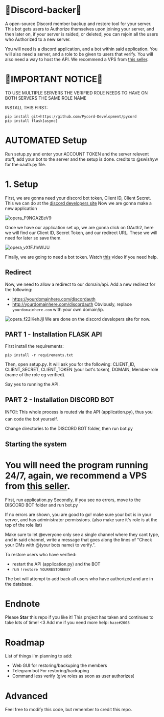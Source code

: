 # 🤑Discord-backer🤑
A open-source Discord member backup and restore tool for your server.
This bot gets users to Authorize themselves upon joining your server, and then later on, if your server is raided, or deleted, you can rejoin all the users who Authorized to a new server.

You will need is a discord application, and a bot within said application. You will also need a server, and a role to be given to users that verify. You will also need a way to host the API. We recommend a VPS from [this seller](https://bit.ly/vpsshop).


# 🛑IMPORTANT NOTICE🛑
TO USE MULTIPLE SERVERS THE VERIFIED ROLE NEEDS TO HAVE ON BOTH SERVERS THE SAME ROLE NAME

INSTALL THIS FIRST:
```batch
pip install git+https://github.com/Pycord-Development/pycord
pip install flask[async]
```

# AUTOMATED Setup
Run setup.py and enter your ACCOUNT TOKEN and the server relevent stuff, add your bot to the server and the setup is done.  credits to @swishyw for the oauth.py file.

# 1. Setup
First, we are gonna need your discord bot token, Client ID, Client Secret.
This we can do at the [discord developers site](https://discord.com/developers/applications)
Now we are gonna make a new application

![opera_F9NGA2EeV9](https://user-images.githubusercontent.com/70100389/147709401-feb1c02b-d02f-46df-8fa9-5c89f0f8e590.png)


Once we have our application set up, we are gonna click on OAuth2, here we will find our Client ID, Secret Token, and our redirect URL. These we will need for later so save them.


![opera_vXfFJ1nWUU](https://user-images.githubusercontent.com/70100389/147709519-9332234a-b11f-43cc-abdc-06a970e97389.png)

Finally, we are going to need a bot token. Watch [this](https://youtu.be/dCkYje6B-io) video if you need help.

## Redirect

Now, we need to allow a redirect to our domain/api.
Add a new redirect for the following:
- https://yourdomainhere.com/discordauth
- http://yourdomainhere.com/discordauth
Obviously, replace `yourdomainhere.com` with your own domain/ip.

![opera_f22iKehJjl](https://user-images.githubusercontent.com/70100389/147709654-c2eb9cb7-6e96-4823-8c46-33add2f3a75c.png)
We are done on the discord developers site for now.

## PART 1 - Installation FLASK API 

First install the requirements: 

```
pip install -r requirements.txt
``` 

Then, open setup.py. It will ask you for the following: CLIENT_ID, CLIENT_SECRET, CLIENT_TOKEN (your bot's token), DOMAIN, Member-role (name of the role eg verified). 

Say yes to running the API.


## PART 2 - Installation DISCORD BOT
INFO❗: This whole process is routed via the API (application.py), thus you can code the bot yourself.

Change directories to the DISCORD BOT folder, then run bot.py
## Starting the system

# You will need the program running 24/7, again, we recommend a VPS from [this seller](https://bit.ly/vpsshop).

First, run application.py
Secondly, if you see no errors, move to the DISCORD BOT folder and run bot.py

If no errors are shown, you are good to go! make sure your bot is in your server, and has administrator permissions. (also make sure it's role is at the top of the role list)

Make sure to let @everyone only see a single channel where they cant type, and in said channel, write a message that goes along the lines of "Check your DMs with @(your bots name) to verify.".

To restore users who have verified:
- restart the API (application.py) and the BOT
- run `!restore YOURRESTOREKEY `

The bot will attempt to add back all users who have authorized and are in the database.

# Endnote
Please **Star** this repo if you like it! This project has taken and continues to take lots of time! <3
Add me if you need more help: `haze#2603`


# Roadmap
List of things i'm planning to add:

- Web GUI for restoring/backuping the members
- Telegram bot For restoring/backuping
- Command less verify (give roles as soon as user authorizes)

# Advanced
Feel free to modify this code, but remember to credit this repo.
